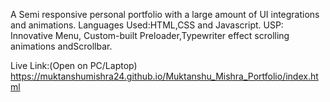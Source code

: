A Semi responsive personal portfolio with a large amount of UI integrations and animations.
Languages Used:HTML,CSS and Javascript.
USP: Innovative Menu, Custom-built Preloader,Typewriter effect scrolling animations andScrollbar.

Live Link:(Open on PC/Laptop) https://muktanshumishra24.github.io/Muktanshu_Mishra_Portfolio/index.html